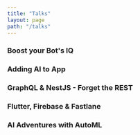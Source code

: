 ```yaml
---
title: "Talks"
layout: page
path: "/talks"
---
```


### Boost your Bot's IQ


### Adding AI to App


### GraphQL & NestJS - Forget the REST


### Flutter, Firebase & Fastlane


### AI Adventures with AutoML